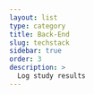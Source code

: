 ```yaml
---
layout: list
type: category
title: Back-End
slug: techstack
sidebar: true
order: 3
description: >
  Log study results
---
```

